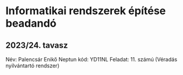 # Informatikai rendszerek építése beadandó
## 2023/24. tavasz
Név: Palencsár Enikő
Neptun kód: YD11NL
Feladat: 11. számú (Véradás nyilvántartó rendszer)
